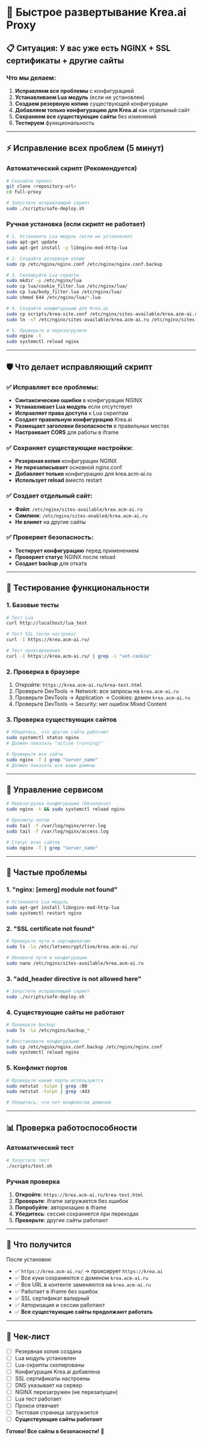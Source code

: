 # 🚀 Быстрое развертывание Krea.ai Proxy

## 📋 Ситуация: У вас уже есть NGINX + SSL сертификаты + другие сайты

### Что мы делаем:
1. **Исправляем все проблемы** с конфигурацией
2. **Устанавливаем Lua модуль** (если не установлен)
3. **Создаем резервную копию** существующей конфигурации
4. **Добавляем только конфигурацию для Krea.ai** как отдельный сайт
5. **Сохраняем все существующие сайты** без изменений
6. **Тестируем** функциональность

---

## ⚡ Исправление всех проблем (5 минут)

### Автоматический скрипт (Рекомендуется)

```bash
# Скачайте проект
git clone <repository-url>
cd full-proxy

# Запустите исправляющий скрипт
sudo ./scripts/safe-deploy.sh
```

### Ручная установка (если скрипт не работает)

```bash
# 1. Установите Lua модуль (если не установлен)
sudo apt-get update
sudo apt-get install -y libnginx-mod-http-lua

# 2. Создайте резервную копию
sudo cp /etc/nginx/nginx.conf /etc/nginx/nginx.conf.backup

# 3. Скопируйте Lua-скрипты
sudo mkdir -p /etc/nginx/lua
sudo cp lua/cookie_filter.lua /etc/nginx/lua/
sudo cp lua/body_filter.lua /etc/nginx/lua/
sudo chmod 644 /etc/nginx/lua/*.lua

# 4. Создайте конфигурацию для Krea.ai
sudo cp scripts/krea-site.conf /etc/nginx/sites-available/krea.acm-ai.ru
sudo ln -sf /etc/nginx/sites-available/krea.acm-ai.ru /etc/nginx/sites-enabled/

# 5. Проверьте и перезагрузите
sudo nginx -t
sudo systemctl reload nginx
```

---

## 🛡️ Что делает исправляющий скрипт

### ✅ Исправляет все проблемы:
- **Синтаксические ошибки** в конфигурации NGINX
- **Устанавливает Lua модуль** если отсутствует
- **Исправляет права доступа** к Lua скриптам
- **Создает правильную конфигурацию** Krea.ai
- **Размещает заголовки безопасности** в правильных местах
- **Настраивает CORS** для работы в iframe

### ✅ Сохраняет существующие настройки:
- **Резервная копия** конфигурации NGINX
- **Не перезаписывает** основной nginx.conf
- **Добавляет только** конфигурацию для krea.acm-ai.ru
- **Использует reload** вместо restart

### ✅ Создает отдельный сайт:
- **Файл**: `/etc/nginx/sites-available/krea.acm-ai.ru`
- **Симлинк**: `/etc/nginx/sites-enabled/krea.acm-ai.ru`
- **Не влияет** на другие сайты

### ✅ Проверяет безопасность:
- **Тестирует конфигурацию** перед применением
- **Проверяет статус** NGINX после reload
- **Создает backup** для отката

---

## 🧪 Тестирование функциональности

### 1. Базовые тесты

```bash
# Тест Lua
curl http://localhost/lua_test

# Тест SSL (если настроен)
curl -I https://krea.acm-ai.ru/

# Тест проксирования
curl -I https://krea.acm-ai.ru/ | grep -i "set-cookie"
```

### 2. Проверка в браузере

1. Откройте: `https://krea.acm-ai.ru/krea-test.html`
2. Проверьте DevTools → Network: все запросы на `krea.acm-ai.ru`
3. Проверьте DevTools → Application → Cookies: домен `krea.acm-ai.ru`
4. Проверьте DevTools → Security: нет ошибок Mixed Content

### 3. Проверка существующих сайтов

```bash
# Убедитесь, что другие сайты работают
sudo systemctl status nginx
# Должен показать "active (running)"

# Проверьте все сайты
sudo nginx -T | grep "server_name"
# Должен показать все ваши домены
```

---

## 🔧 Управление сервисом

```bash
# Перезагрузка конфигурации (безопасно)
sudo nginx -t && sudo systemctl reload nginx

# Просмотр логов
sudo tail -f /var/log/nginx/error.log
sudo tail -f /var/log/nginx/access.log

# Статус всех сайтов
sudo nginx -T | grep "server_name"
```

---

## 🐛 Частые проблемы

### 1. "nginx: [emerg] module not found"
```bash
# Установите Lua модуль
sudo apt-get install libnginx-mod-http-lua
sudo systemctl restart nginx
```

### 2. "SSL certificate not found"
```bash
# Проверьте пути к сертификатам
sudo ls -la /etc/letsencrypt/live/krea.acm-ai.ru/

# Обновите пути в конфигурации
sudo nano /etc/nginx/sites-available/krea.acm-ai.ru
```

### 3. "add_header directive is not allowed here"
```bash
# Запустите исправляющий скрипт
sudo ./scripts/safe-deploy.sh
```

### 4. Существующие сайты не работают
```bash
# Проверьте backup
sudo ls -la /etc/nginx/backup_*

# Восстановите конфигурацию
sudo cp /etc/nginx/nginx.conf.backup /etc/nginx/nginx.conf
sudo systemctl reload nginx
```

### 5. Конфликт портов
```bash
# Проверьте какие порты используются
sudo netstat -tulpn | grep :80
sudo netstat -tulpn | grep :443

# Убедитесь, что нет конфликтов доменов
```

---

## 📊 Проверка работоспособности

### Автоматический тест

```bash
# Запустите тест
./scripts/test.sh
```

### Ручная проверка

1. **Откройте**: `https://krea.acm-ai.ru/krea-test.html`
2. **Проверьте**: iframe загружается без ошибок
3. **Попробуйте**: авторизацию в iframe
4. **Убедитесь**: сессия сохраняется при переходах
5. **Проверьте**: другие сайты работают

---

## 🎯 Что получится

После установки:
- ✅ `https://krea.acm-ai.ru/` → проксирует `https://krea.ai`
- ✅ Все куки сохраняются с доменом `krea.acm-ai.ru`
- ✅ Все URL в контенте заменяются на `krea.acm-ai.ru`
- ✅ Работает в iframe без ошибок
- ✅ SSL сертификат валидный
- ✅ Авторизация и сессии работают
- ✅ **Все существующие сайты продолжают работать**

---

## 📝 Чек-лист

- [ ] Резервная копия создана
- [ ] Lua модуль установлен
- [ ] Lua-скрипты скопированы
- [ ] Конфигурация Krea.ai добавлена
- [ ] SSL сертификаты настроены
- [ ] DNS указывает на сервер
- [ ] NGINX перезагружен (не перезапущен)
- [ ] Lua тест работает
- [ ] Прокси отвечает
- [ ] Тестовая страница загружается
- [ ] **Существующие сайты работают**

**Готово! Все сайты в безопасности!** 🚀 
